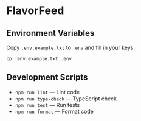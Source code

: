 # FlavorFeed

## Environment Variables

Copy `.env.example.txt` to `.env` and fill in your keys:

```
cp .env.example.txt .env
```

## Development Scripts

- `npm run lint` — Lint code
- `npm run type-check` — TypeScript check
- `npm run test` — Run tests
- `npm run format` — Format code 